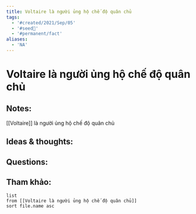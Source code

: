 ```yaml
---
title: Voltaire là người ủng hộ chế độ quân chủ
tags:
  - '#created/2021/Sep/05'
  - '#seed🥜'
  - '#permanent/fact'
aliases:
  - 'NA'
---
```

# Voltaire là người ủng hộ chế độ quân chủ

## Notes:
[[Voltaire]] là người ủng hộ chế độ quân chủ

## Ideas & thoughts:

## Questions:


## Tham khảo:
```dataview
list
from [[Voltaire là người ủng hộ chế độ quân chủ]]
sort file.name asc
```